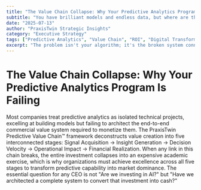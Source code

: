 ```yaml
---
title: "The Value Chain Collapse: Why Your Predictive Analytics Program Is Failing"
subtitle: "You have brilliant models and endless data, but where are the profits?"
date: "2025-07-13"
author: "PraxisTwin Strategic Insights"
category: "Executive Strategy"
tags: ["Predictive Analytics", "Value Chain", "ROI", "Digital Transformation", "Operational Excellence"]
excerpt: "The problem isn't your algorithm; it's the broken system connecting it to your bottom line."
---
```


# The Value Chain Collapse: Why Your Predictive Analytics Program Is Failing

Most companies treat predictive analytics as isolated technical projects, excelling at building models but failing to architect the end-to-end commercial value system required to monetize them. The PraxisTwin Predictive Value Chain™ framework deconstructs value creation into five interconnected stages: Signal Acquisition → Insight Generation → Decision Velocity → Operational Impact → Financial Realization. When any link in this chain breaks, the entire investment collapses into an expensive academic exercise, which is why organizations must achieve excellence across all five stages to transform predictive capability into market dominance. The essential question for any CEO is not "Are we investing in AI?" but "Have we architected a complete system to convert that investment into cash?"
